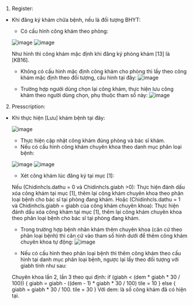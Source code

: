 1.	Register:
-	Khi đăng ký khám chữa bệnh, nếu là đối tượng BHYT:
	+ Có cấu hình công khám theo phòng:
 	
 	![image](https://github.com/user-attachments/assets/6bcc94b8-79f3-4f6c-8866-27544e7ad773)
	![image](https://github.com/user-attachments/assets/35e49c42-b5cc-49eb-8810-6d77109ed9f1)

 	Như hình thì công khám mặc định khi đăng ký phòng khám [13] là [KB16].
 
	+ Không có cấu hình mặc định công khám cho phòng thì  lấy theo công khám mặc định theo đối tượng, cấu hình tại đây:
 	![image](https://github.com/user-attachments/assets/a473fb69-a900-402e-9a2c-47c0c52e448e)

	+ Trường hợp người dùng chọn lại công khám, thực hiện lưu công khám theo người dùng chọn, phụ thuộc tham số này:
	![image](https://github.com/user-attachments/assets/db55af9c-b909-4cb1-a80d-71982127ccf7)

 2.	Presscription:
- 	Khi thực hiện [Lưu] khám bệnh tại đây:
  
   	![image](https://github.com/user-attachments/assets/46304085-6a2d-4e49-8d62-11ff85f3c9e1)
	+ Thực hiện cập nhật công khám đúng phòng và bác sĩ khám.
	+ Nếu có cấu hình công khám chuyên khoa theo danh mục phân loại bệnh:

 	![image](https://github.com/user-attachments/assets/96d550a4-8398-4b9b-ab33-f0e64d78da2f)
	![image](https://github.com/user-attachments/assets/43b12132-61bc-484b-a6fa-321034a04fe5)

 	+ Xét công khám lúc đăng ký tại mục [1]:

	Nếu (Chidinhcls.dathu = 0 và Chidinhcls.giabh >0):
	Thực hiện đánh dấu xóa công khám tại mục [1], thêm lại công khám chuyên khoa theo phân loại bệnh cho bác sĩ tại phòng đang khám.
	Hoặc (Chidinhcls.dathu = 1 và Chidinhcls.giabh = giabh của công khám chuyên khoa):
	Thực hiện đánh dấu xóa công khám tại mục [1], thêm lại công khám chuyên khoa theo phân loại bệnh cho bác sĩ tại phòng đang khám.

  	+ Trong trường hợp bệnh nhân khám thêm chuyên khoa (căn cứ theo phân loại bệnh) thì căn cứ vào tham số hình dưới để thêm công khám chuyên khoa tự động:
	![image](https://github.com/user-attachments/assets/95e9672f-e040-4984-a4ee-ac87b69d5cec)
 
	+ Nếu có cấu hình theo phân loại bệnh thì thêm công khám theo cấu hình tại danh mục phân loại bệnh, ngược lại lấy theo đối tượng với giabh tính như sau:
	
 	Chuyên khoa lần 2, lần 3 theo qui định:
	if (giabh < (dem * giabh * 30 / 100))
    	{
		giabh = giabh - ((dem - 1) * giabh * 30 / 100)
       		tile  = 10
	}
	else
	{
       		giabh = giabh * 30 / 100.
       		tile  = 30
	}
		Với dem: là số công khám đã có hiện tại.

